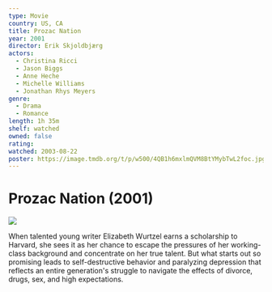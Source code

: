 ```yaml
---
type: Movie
country: US, CA
title: Prozac Nation
year: 2001
director: Erik Skjoldbjærg
actors:
  - Christina Ricci
  - Jason Biggs
  - Anne Heche
  - Michelle Williams
  - Jonathan Rhys Meyers
genre:
  - Drama
  - Romance
length: 1h 35m
shelf: watched
owned: false
rating:
watched: 2003-08-22
poster: https://image.tmdb.org/t/p/w500/4QB1h6mxlmQVM8BtYMybTwL2foc.jpg
---
```


# Prozac Nation (2001)

![](https://image.tmdb.org/t/p/w500/4QB1h6mxlmQVM8BtYMybTwL2foc.jpg)

When talented young writer Elizabeth Wurtzel earns a scholarship to Harvard, she sees it as her chance to escape the pressures of her working-class background and concentrate on her true talent. But what starts out so promising leads to self-destructive behavior and paralyzing depression that reflects an entire generation's struggle to navigate the effects of divorce, drugs, sex, and high expectations.